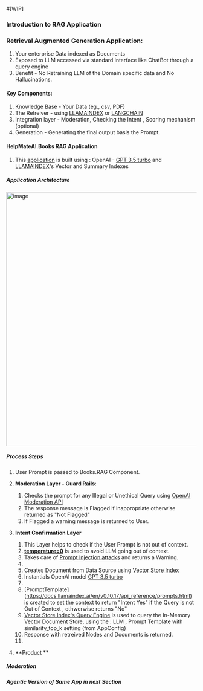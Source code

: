 #[WIP]
### Introduction to RAG Application
### Retrieval Augmented Generation Application:
<ol>
  <li>Your enterprise Data indexed as Documents</li>
  <li>Exposed to LLM accessed via standard interface like ChatBot through a query engine</li>
  <li>Benefit - No Retraining LLM of the Domain specific data and No Hallucinations.</li>
</ol>

#### Key Components:
1. Knowledge Base - Your Data (eg., csv, PDF)
2. The Retreiver - using [LLAMAINDEX](https://docs.llamaindex.ai/en/stable/module_guides/indexing/) or [LANGCHAIN](https://python.langchain.com/api_reference/index.html)
3. Integration layer - Moderation, Checking the Intent , Scoring mechanism (optional) 
4. Generation - Generating the final output basis the Prompt.

#### HelpMateAI.Books RAG Application
1. This [application](https://github.com/tarriqferrosekhan/AI_DEV/tree/main/01_rag_data_app/HelpMate.AI.Books) is built using : OpenAI - [GPT 3.5 turbo](https://platform.openai.com/docs/models/gpt-3.5-turbo) and [LLAMAINDEX](https://docs.llamaindex.ai/en/stable/module_guides/indexing/vector_store_index/)'s Vector and Summary Indexes
##### Application Architecture
<img width="1208" height="672" alt="image" src="https://github.com/user-attachments/assets/e380ffd9-01db-4e32-96e9-ac93a8b8eb9c" />

##### Process Steps
1. User Prompt is passed to Books.RAG Component.
2. **Moderation Layer - Guard Rails**:
   1. Checks the prompt for any Illegal or Unethical Query using [OpenAI Moderation API](https://platform.openai.com/docs/guides/moderation)
   2. The response message is Flagged if inappropriate otherwise returned as "Not Flagged"
   3. If Flagged a warning message is returned to User.
4. **Intent Confirmation Layer**
    1. This Layer helps to check if the User Prompt is not out of context.
    2. [**temperature=0**](https://community.openai.com/t/cheat-sheet-mastering-temperature-and-top-p-in-chatgpt-api/172683)  is used to avoid LLM going out of context.
    3. Takes care of [Prompt Injection attacks](https://www.ibm.com/think/topics/prompt-injection) and returns a Warning.
    4. 
    5. Creates Document from Data Source using [Vector Store Index](https://docs.llamaindex.ai/en/stable/module_guides/indexing/vector_store_index/)
    6. Instantials OpenAI model [GPT 3.5 turbo](https://platform.openai.com/docs/models/gpt-3.5-turbo)
    7. 
    8.  [PromptTemplate] (https://docs.llamaindex.ai/en/v0.10.17/api_reference/prompts.html) is created to set the context to return "Intent Yes" if the Query is not Out of Context , othwerwise returns "No"
    9. [Vector Store Index's Query Engine](https://docs.llamaindex.ai/en/stable/module_guides/indexing/vector_store_guide/) is used to query the In-Memory Vector Document Store, using the : LLM , Prompt Template with similarity_top_k setting (from AppConfig)
    10. Response with retreived Nodes and Documents is returned.
    11. 
    
5. **Product **
#####  Moderation
##### Agentic Version of Same App in next Section




